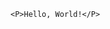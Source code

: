 <!DOCTYPE html>
<html lang="en">
<head>
    <meta charset="UTF-8">
    <meta http-equiv="X-UA-Compatible" content="IE=edge">
    <meta name="viewport" content="width=device-width, initial-scale=1.0">
    <title>Hello, World!</title>
</head>
<body>
    
    <P>Hello, World!</P>
    
</body>
</html>
